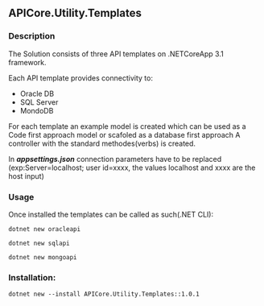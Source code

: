 ## APICore.Utility.Templates
### Description
The Solution consists of three API templates on .NETCoreApp 3.1 framework.

Each API template provides connectivity to:
* Oracle DB
* SQL Server
* MondoDB

For each template an example model is created which can be used as a Code first approach model or scafoled as a database first approach
A controller with the standard methodes(verbs) is created.

In **_appsettings.json_** connection parameters have to be replaced (exp:Server=localhost; user id=xxxx, the values localhost and xxxx are the host input)

### Usage
Once installed the templates can be called as such(.NET CLI):

`dotnet new oracleapi`

`dotnet new sqlapi`

`dotnet new mongoapi`

### Installation:
`dotnet new --install APICore.Utility.Templates::1.0.1`
